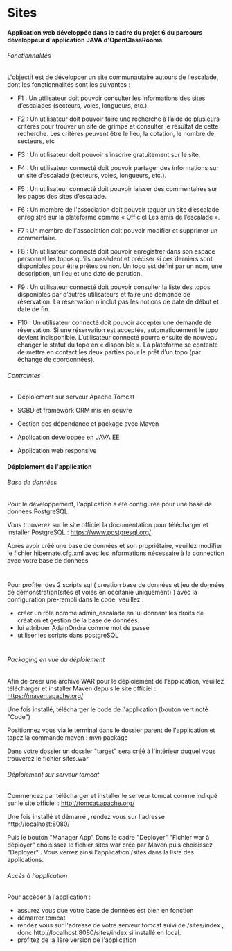 # Sites

#### Application web développée dans le cadre du projet 6 du parcours développeur d'application JAVA d'OpenClassRooms.


###### Fonctionnalités

L'objectif est de développer un site communautaire autours de l'escalade, dont les fonctionnalités sont les suivantes :

* F1 : Un utilisateur doit pouvoir consulter les informations des sites
  d’escalades (secteurs, voies, longueurs, etc.).
  
* F2 : Un utilisateur doit pouvoir faire une recherche à l’aide de plusieurs
 critères pour trouver un site de grimpe et consulter le résultat de cette
 recherche. Les critères peuvent être le lieu, la cotation, le nombre de
 secteurs, etc
 
* F3 : Un utilisateur doit pouvoir s’inscrire gratuitement sur le site.

* F4 : Un utilisateur connecté doit pouvoir partager des informations sur un
  site d’escalade (secteurs, voies, longueurs, etc.).
  
* F5 : Un utilisateur connecté doit pouvoir laisser des commentaires sur les
  pages des sites d’escalade.
  
* F6 : Un membre de l'association doit pouvoir taguer un site d’escalade
  enregistré sur la plateforme comme « Officiel Les amis de l’escalade ».
  
* F7 : Un membre de l'association doit pouvoir modifier et supprimer un
  commentaire.
  
* F8 : Un utilisateur connecté doit pouvoir enregistrer dans son espace
personnel les topos qu’ils possèdent et préciser si ces derniers sont
disponibles pour être prêtés ou non.
Un topo est défini par un nom, une description, un lieu et une date de
parution.

* F9 : Un utilisateur connecté doit pouvoir consulter la liste des topos
disponibles par d’autres utilisateurs et faire une demande de réservation.
La réservation n’inclut pas les notions de date de début et date de fin.

* F10 : Un utilisateur connecté doit pouvoir accepter une demande de
réservation. Si une réservation est acceptée, automatiquement le topo
devient indisponible. L’utilisateur connecté pourra ensuite de nouveau
changer le statut du topo en « disponible ».
La plateforme se contente de mettre en contact les deux parties pour le
prêt d’un topo (par échange de coordonnées).

###### Contraintes

* Déploiement sur serveur Apache Tomcat

* SGBD et framework ORM mis en oeuvre

* Gestion des dépendance et package avec Maven

* Application développée en JAVA EE

* Application web responsive


#### Déploiement de l'application

###### Base de données

Pour le développement, l'application a été configurée pour une base de données PostgreSQL.

Vous trouverez sur le site officiel la documentation pour télécharger et installer PostgreSQL : https://www.postgresql.org/

Après avoir créé une base de données et son propriétaire, veuillez modifier le fichier hibernate.cfg.xml avec les informations nécessaire à la connection avec votre base de données
#


Pour profiter des 2 scripts sql ( creation base de données et jeu de données de démonstration(sites et voies en occitanie uniquement) ) avec la configuration pré-rempli dans le code, veuillez :

* créer un rôle nommé admin_escalade en lui donnant les droits de création et gestion de la base de données.
* lui attribuer AdamOndra comme mot de passe
* utiliser les scripts dans postgreSQL
#

###### Packaging en vue du déploiement

Afin de creer une archive WAR pour le déploiement de l'application, veuillez télécharger et installer Maven depuis le site officiel : https://maven.apache.org/

Une fois installé, télécharger le code de l'application (bouton vert noté "Code")

Positionnez vous via le terminal dans le dossier parent de l'application et tapez la commande maven :  mvn package

Dans votre dossier un dossier "target" sera créé à l'intérieur duquel vous trouverez le fichier sites.war

###### Déploiement sur serveur tomcat

Commencez par télécharger et installer le serveur tomcat comme indiqué sur le site officiel : http://tomcat.apache.org/

Une fois installé et démarré , rendez vous sur l'adresse http://localhost:8080/

Puis le bouton "Manager App"
Dans le cadre "Deployer" "Fichier war à déployer" choisissez le fichier sites.war crée par Maven puis choisissez "Deployer" . Vous verrez ainsi l'application /sites dans la liste des applications.

###### Accès à l'application

Pour accèder à l'application : 

* assurez vous que votre base de données est bien en fonction
* démarrer tomcat
* rendez vous sur l'adresse de votre serveur tomcat suivi de /sites/index , donc http://localhost:8080/sites/index si installé en local.
* profitez de la 1ère version de l'application

